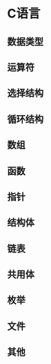 <head>
<title> C语言 </title>
</head>

<!-- 通过Markdown编写网页内容 -->

# C语言

## 数据类型

## 运算符

## 选择结构

## 循环结构

## 数组

## 函数

## 指针

## 结构体

## 链表

## 共用体

## 枚举

## 文件

## 其他



